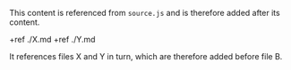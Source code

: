 <!-- ##@@ FeatureDoc @@## -->

This content is referenced from `source.js` and is therefore added after its content.

+ref ./X.md
+ref ./Y.md

It references files X and Y in turn, which are therefore added before file B.
